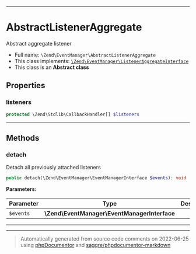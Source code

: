 ***

# AbstractListenerAggregate

Abstract aggregate listener



* Full name: `\Zend\EventManager\AbstractListenerAggregate`
* This class implements:
[`\Zend\EventManager\ListenerAggregateInterface`](./ListenerAggregateInterface.md)
* This class is an **Abstract class**



## Properties


### listeners



```php
protected \Zend\Stdlib\CallbackHandler[] $listeners
```






***

## Methods


### detach

Detach all previously attached listeners

```php
public detach(\Zend\EventManager\EventManagerInterface $events): void
```








**Parameters:**

| Parameter | Type | Description |
|-----------|------|-------------|
| `$events` | **\Zend\EventManager\EventManagerInterface** |  |




***


***
> Automatically generated from source code comments on 2022-06-25 using [phpDocumentor](http://www.phpdoc.org/) and [saggre/phpdocumentor-markdown](https://github.com/Saggre/phpDocumentor-markdown)
